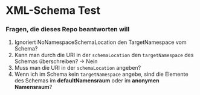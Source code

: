 # XML-Schema Test

### Fragen, die dieses Repo beantworten will

1. Ignoriert NoNamespaceSchemaLocation den TargetNamespace vom Schema?
2. Kann man durch die URI in der `schemaLocation` den `targetNamespace` des Schemas überschreiben? -> Nein
3. Muss man die URI in der `schemaLocation` angeben?
4. Wenn ich im Schema kein `targetNamespace` angebe, sind die Elemente des Schemas im **defaultNamensraum** oder im **anonymen Namensraum**?
